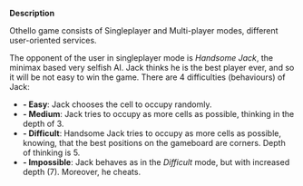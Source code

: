 **Description**

Othello game consists of Singleplayer and Multi-player modes, different user-oriented services.

The opponent of the user in singleplayer mode is *Handsome Jack*, the minimax based very selfish AI. Jack thinks he is the best player ever, and so it will be not easy to win the game.
There are 4 difficulties (behaviours) of Jack:
*  **- Easy**:       Jack chooses the cell to occupy randomly.
*  **- Medium**:     Jack tries to occupy as more cells as possible, thinking in the depth of 3.
*  **- Difficult**:  Handsome Jack tries to occupy as more cells as possible, knowing, that the best positions on the gameboard are corners. Depth of thinking is 5.
*  **- Impossible**: Jack behaves as in the *Difficult* mode, but with increased depth (7). Moreover, he cheats.
 



